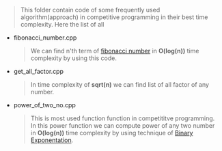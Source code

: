 > This folder contain code of some frequently used algorithm(approach) in competitive programming in their best time complexity. Here the list of all
  - fibonacci_number.cpp
    > We can find n'th term of [fibonacci number](https://en.wikipedia.org/wiki/Fibonacci_number) in **O(log(n))** time complexity by using this code.
  
  - get_all_factor.cpp
    > In time complexity of **sqrt(n)** we can find list of all factor of any number.
  
  - power_of_two_no.cpp
    > This is most used function function in competititve programming.
    > In this power function we can compute power of any two number in **O(log(n))** time complexity by using technique of [Binary Exponentation](https://cp-algorithms.com/algebra/binary-exp.html).
